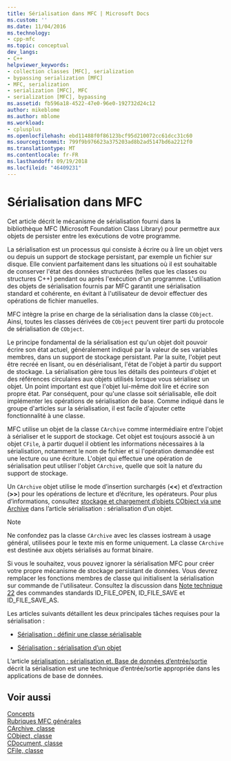 ```yaml
---
title: Sérialisation dans MFC | Microsoft Docs
ms.custom: ''
ms.date: 11/04/2016
ms.technology:
- cpp-mfc
ms.topic: conceptual
dev_langs:
- C++
helpviewer_keywords:
- collection classes [MFC], serialization
- bypassing serialization [MFC]
- MFC, serialization
- serialization [MFC], MFC
- serialization [MFC], bypassing
ms.assetid: fb596a18-4522-47e0-96e0-192732d24c12
author: mikeblome
ms.author: mblome
ms.workload:
- cplusplus
ms.openlocfilehash: ebd11488f0f86123bcf95d210072cc61dcc31c60
ms.sourcegitcommit: 799f9b976623a375203ad8b2ad5147bd6a2212f0
ms.translationtype: MT
ms.contentlocale: fr-FR
ms.lasthandoff: 09/19/2018
ms.locfileid: "46409231"
---
```

# <a name="serialization-in-mfc"></a>Sérialisation dans MFC

Cet article décrit le mécanisme de sérialisation fourni dans la bibliothèque MFC (Microsoft Foundation Class Library) pour permettre aux objets de persister entre les exécutions de votre programme.

La sérialisation est un processus qui consiste à écrire ou à lire un objet vers ou depuis un support de stockage persistant, par exemple un fichier sur disque. Elle convient parfaitement dans les situations où il est souhaitable de conserver l'état des données structurées (telles que les classes ou structures C++) pendant ou après l'exécution d'un programme. L'utilisation des objets de sérialisation fournis par MFC garantit une sérialisation standard et cohérente, en évitant à l'utilisateur de devoir effectuer des opérations de fichier manuelles.

MFC intègre la prise en charge de la sérialisation dans la classe `CObject`. Ainsi, toutes les classes dérivées de `CObject` peuvent tirer parti du protocole de sérialisation de `CObject`.

Le principe fondamental de la sérialisation est qu'un objet doit pouvoir écrire son état actuel, généralement indiqué par la valeur de ses variables membres, dans un support de stockage persistant. Par la suite, l'objet peut être recréé en lisant, ou en désérialisant, l'état de l'objet à partir du support de stockage. La sérialisation gère tous les détails des pointeurs d'objet et des références circulaires aux objets utilisés lorsque vous sérialisez un objet. Un point important est que l'objet lui-même doit lire et écrire son propre état. Par conséquent, pour qu'une classe soit sérialisable, elle doit implémenter les opérations de sérialisation de base. Comme indiqué dans le groupe d'articles sur la sérialisation, il est facile d'ajouter cette fonctionnalité à une classe.

MFC utilise un objet de la classe `CArchive` comme intermédiaire entre l'objet à sérialiser et le support de stockage. Cet objet est toujours associé à un objet `CFile`, à partir duquel il obtient les informations nécessaires à la sérialisation, notamment le nom de fichier et si l'opération demandée est une lecture ou une écriture. L'objet qui effectue une opération de sérialisation peut utiliser l'objet `CArchive`, quelle que soit la nature du support de stockage.

Un `CArchive` objet utilise le mode d’insertion surchargés (**<\<**) et d’extraction (**>>**) pour les opérations de lecture et d’écriture, les opérateurs. Pour plus d’informations, consultez [stockage et chargement d’objets CObject via une Archive](../mfc/storing-and-loading-cobjects-via-an-archive.md) dans l’article sérialisation : sérialisation d’un objet.

> [!NOTE]
>  Ne confondez pas la classe `CArchive` avec les classes iostream à usage général, utilisées pour le texte mis en forme uniquement. La classe `CArchive` est destinée aux objets sérialisés au format binaire.

Si vous le souhaitez, vous pouvez ignorer la sérialisation MFC pour créer votre propre mécanisme de stockage persistant de données. Vous devrez remplacer les fonctions membres de classe qui initialisent la sérialisation sur commande de l'utilisateur. Consultez la discussion dans [Note technique 22](../mfc/tn022-standard-commands-implementation.md) des commandes standards ID_FILE_OPEN, ID_FILE_SAVE et ID_FILE_SAVE_AS.

Les articles suivants détaillent les deux principales tâches requises pour la sérialisation :

- [Sérialisation : définir une classe sérialisable](../mfc/serialization-making-a-serializable-class.md)

- [Sérialisation : sérialisation d’un objet](../mfc/serialization-serializing-an-object.md)

L’article [sérialisation : sérialisation et. Base de données d’entrée/sortie](../mfc/serialization-serialization-vs-database-input-output.md) décrit la sérialisation est une technique d’entrée/sortie appropriée dans les applications de base de données.

## <a name="see-also"></a>Voir aussi

[Concepts](../mfc/mfc-concepts.md)<br/>
[Rubriques MFC générales](../mfc/general-mfc-topics.md)<br/>
[CArchive, classe](../mfc/reference/carchive-class.md)<br/>
[CObject, classe](../mfc/reference/cobject-class.md)<br/>
[CDocument, classe](../mfc/reference/cdocument-class.md)<br/>
[CFile, classe](../mfc/reference/cfile-class.md)
